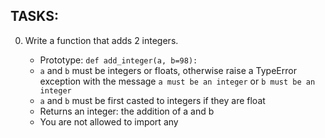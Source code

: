 ## TASKS:

0. Write a function that adds 2 integers.

    - Prototype: `def add_integer(a, b=98):`
    - `a` and `b` must be integers or floats, otherwise raise a TypeError exception with the message `a must be an integer` or `b must be an integer`
    - `a` and `b` must be first casted to integers if they are float
    - Returns an integer: the addition of a and b
    - You are not allowed to import any 

